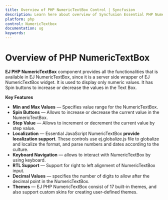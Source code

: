 ```yaml
---
title: Overview of PHP NumericTextBox Control | Syncfusion
description: Learn here about overview of Syncfusion Essential PHP NumericTextBox Control, its elements, and more.
platform: php
control: NumericTextbox
documentation: ug
keywords: 
---
```


# Overview of PHP NumericTextBox
**EJ PHP NumericTextBox** component provides all the functionalities that is available in EJ NumericTextBox, since it is a server side wrapper of EJ NumericTextBox widget. It is used to display only numeric values. It has Spin buttons to increase or decrease the values in the Text Box.

**Key Features**

* **Min and Max Values** — Specifies value range for the NumericTextBox.
* **Spin Buttons** — Allows to increase or decrease the current value in the NumericTextBox.
* **Step Value** — Allows to increment or decrement the current value by step value.
* **Localization** — Essential JavaScript NumericTextBox **provide localization support**. These controls use ej.globalize.js file to globalize and localize the format, and parse numbers and dates according to the culture.
* **Keyboard Navigation** — allows to interact with NumericTextBox by using keyboard.
* **RTL Support** — Support for right to left alignment of NumericTextBox input.
* **Decimal Values** — specifies the number of digits to allow after the decimal point in the NumericTextBox.
* **Themes** — EJ PHP NumericTextBox consist of 17 built-in themes, and also support custom skins for creating user-defined themes.

